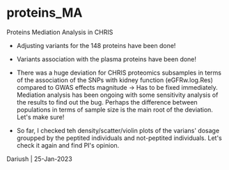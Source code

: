 # proteins_MA
Proteins Mediation Analysis in CHRIS

- Adjusting variants for the 148 proteins have been done!
- Variants association with the plasma proteins have been done!
- There was a huge deviation for CHRIS proteomics subsamples in terms of the association of the SNPs with kidney function (eGFRw.log.Res) compared to GWAS effects magnitude -> Has to be fixed immediately. Mediation analysis has been ongoing with some sensitivity analysis of the results to find out the bug. Perhaps the difference between populations in terms of sample size is the main root of the deviation. Let's make sure!

- So far, I checked teh density/scatter/violin plots of the varians' dosage groupped by the peptited individuals and not-peptited individuals. Let's check it again and find PI's opinion. 

Dariush | 25-Jan-2023
